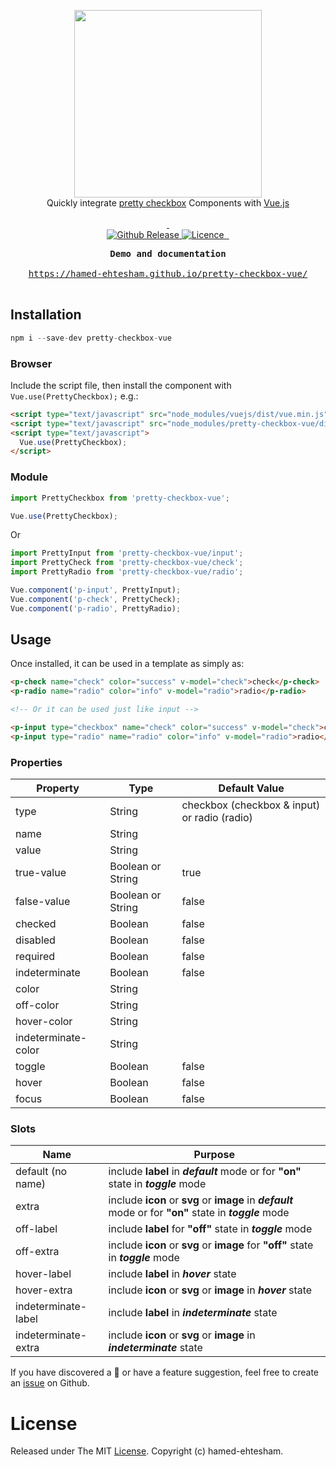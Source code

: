 <p align="center">
<a href="https://hamed-ehtesham.github.io/pretty-checkbox-vue/">
    <img src="https://raw.githubusercontent.com/hamed-ehtesham/pretty-checkbox-vue/master/banner.png" width="300px">
</a>

<br>
Quickly integrate <a href="https://lokesh-coder.github.io/pretty-checkbox/">pretty checkbox</a> Components with <a href="https://vuejs.org">Vue.js</a>
<br>
<br>

<a href="https://lokesh-coder.github.io/pretty-checkbox/">
    <img alt="" src="https://img.shields.io/badge/%20pretty--checkbox-3.x-green.svg?style=flat-square&colorA=8033b0&colorB=75b7dd">
</a>
<a href="https://vuejs.org">
    <img alt="" src="https://img.shields.io/badge/vue.js-^2.2.0-green.svg?style=flat-square&colorA=35495e&colorB=41b883">
</a>

<br>

<a href="https://github.com/hamed-ehtesham/pretty-checkbox-vue/releases">
    <img src="https://img.shields.io/github/release/hamed-ehtesham/pretty-checkbox-vue.svg?style=flat-square&colorB=75b7dd" alt="Github Release">
</a>
<a href="https://github.com/hamed-ehtesham/pretty-checkbox-vue/blob/master/LICENSE">
    <img src="https://img.shields.io/npm/l/pretty-checkbox.svg?style=flat-square&colorB=41b883" alt="Licence">
</a>
<a href="https://www.npmjs.com/package/pretty-checkbox-vue">
    <img alt="" src="https://img.shields.io/npm/dt/pretty-checkbox-vue.svg?style=flat-square">
</a>
<a href="https://www.npmjs.com/package/pretty-checkbox-vue">
    <img alt="" src="https://img.shields.io/npm/dm/pretty-checkbox-vue.svg?style=flat-square">
</a>

</p>

<div class="highlight highlight-source-shell">
<pre>
<div align="center"><strong>Demo and documentation</strong></div>
<div align="center"><a align="center" href="https://hamed-ehtesham.github.io/pretty-checkbox-vue/">https://hamed-ehtesham.github.io/pretty-checkbox-vue/</a></div>
</pre>
</div>

## Installation

```js
npm i --save-dev pretty-checkbox-vue
```

### Browser

Include the script file, then install the component with `Vue.use(PrettyCheckbox);` e.g.:

```html
<script type="text/javascript" src="node_modules/vuejs/dist/vue.min.js"></script>
<script type="text/javascript" src="node_modules/pretty-checkbox-vue/dist/pretty-checkbox-vue.min.js"></script>
<script type="text/javascript">
  Vue.use(PrettyCheckbox);
</script>
```

### Module

```js
import PrettyCheckbox from 'pretty-checkbox-vue';

Vue.use(PrettyCheckbox);
```

Or

```js
import PrettyInput from 'pretty-checkbox-vue/input';
import PrettyCheck from 'pretty-checkbox-vue/check';
import PrettyRadio from 'pretty-checkbox-vue/radio';

Vue.component('p-input', PrettyInput);
Vue.component('p-check', PrettyCheck);
Vue.component('p-radio', PrettyRadio);
```

## Usage

Once installed, it can be used in a template as simply as:

```html
<p-check name="check" color="success" v-model="check">check</p-check>
<p-radio name="radio" color="info" v-model="radio">radio</p-radio>

<!-- Or it can be used just like input -->

<p-input type="checkbox" name="check" color="success" v-model="check">check</p-input>
<p-input type="radio" name="radio" color="info" v-model="radio">radio</p-input>
```


### Properties
Property | Type | Default Value
------------ | ------------- | -------------
type | String | checkbox (checkbox & input) or radio (radio) 
name | String | 
value | String |  
true-value | Boolean or String | true
false-value | Boolean or String | false
checked | Boolean | false
disabled | Boolean | false
required | Boolean | false
indeterminate | Boolean | false
color | String | 
off-color | String | 
hover-color | String | 
indeterminate-color | String | 
toggle | Boolean | false
hover | Boolean | false
focus | Boolean | false

### Slots
Name | Purpose
------------ | -------------
default (no name) | include **label** in _**default**_ mode or for **"on"** state in _**toggle**_ mode
extra | include **icon** or **svg** or **image** in _**default**_ mode or for **"on"** state in _**toggle**_ mode
off-label | include **label** for **"off"** state in _**toggle**_ mode
off-extra | include **icon** or **svg** or **image** for **"off"** state in _**toggle**_ mode
hover-label | include **label** in _**hover**_ state
hover-extra | include **icon** or **svg** or **image** in _**hover**_ state
indeterminate-label | include **label** in _**indeterminate**_ state
indeterminate-extra | include **icon** or **svg** or **image** in _**indeterminate**_ state

If you have discovered a 🐜 or have a feature suggestion, feel free to create an [issue](https://github.com/hamed-ehtesham/pretty-checkbox-vue/issues) on Github.

# License
Released under The MIT [License](https://github.com/hamed-ehtesham/pretty-checkbox-vue/blob/master/LICENSE). Copyright (c) hamed-ehtesham.